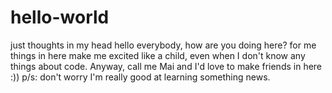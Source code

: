 # hello-world
just thoughts in my head
hello everybody,
how are you doing here? for me things in here make me excited like a child, even when I don't know any things about code. Anyway, call me Mai and I'd love to make friends in here :)) 
p/s: don't worry I'm really good at learning something news.
